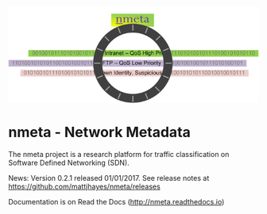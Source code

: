 ![](docs/source/images/nmeta.png)

# nmeta - Network Metadata

The nmeta project is a research platform for traffic classification on
Software Defined Networking (SDN).

News: Version 0.2.1 released 01/01/2017. See release notes at
https://github.com/mattjhayes/nmeta/releases

Documentation is on Read the Docs (http://nmeta.readthedocs.io)

